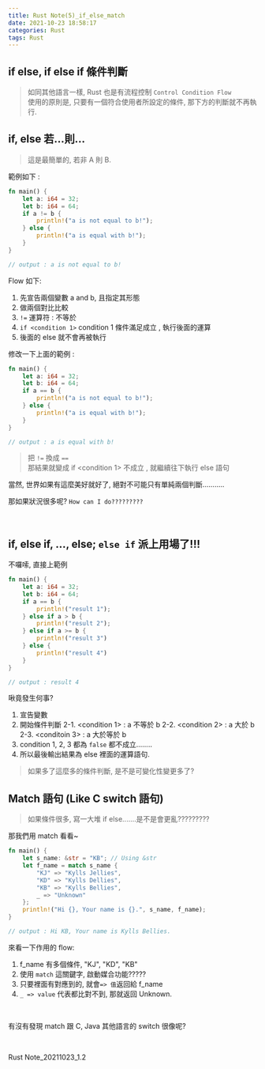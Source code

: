 ```yaml
---
title: Rust Note(5)_if_else_match
date: 2021-10-23 18:58:17
categories: Rust
tags: Rust
---
```


## if else, if else if 條件判斷

> 如同其他語言一樣, Rust 也是有流程控制 `Control Condition Flow`  
> 使用的原則是, 只要有一個符合使用者所設定的條件, 那下方的判斷就不再執行.

<!--more-->

## if, else 若...則...

> 這是最簡單的, 若非 A 則 B.

範例如下 :

```rust
fn main() {
    let a: i64 = 32;
    let b: i64 = 64;
    if a != b {
        println!("a is not equal to b!");
    } else {
        println!("a is equal with b!");
    }
}

// output : a is not equal to b!
```

Flow 如下:

1. 先宣告兩個變數 a and b, 且指定其形態
2. 做兩個對比比較
3. `!=` 運算符 : 不等於
4. `if <condition 1>` condition 1 條件滿足成立 <true> , 執行後面的運算
5. 後面的 else 就不會再被執行

修改一下上面的範例 :

```rust
fn main() {
    let a: i64 = 32;
    let b: i64 = 64;
    if a == b {
        println!("a is not equal to b!");
    } else {
        println!("a is equal with b!");
    }
}

// output : a is equal with b!
```

> 把 `!=` 換成 `==`  
> 那結果就變成 if <condition 1> 不成立 <false>, 就繼續往下執行 else 語句

當然, 世界如果有這麼美好就好了, 絕對不可能只有單純兩個判斷...........

那如果狀況很多呢? `How can I do?????????`

</br>

## if, else if, ..., else; `else if` 派上用場了!!!

不囉嗦, 直接上範例

```rust
fn main() {
    let a: i64 = 32;
    let b: i64 = 64;
    if a == b {
        println!("result 1");
    } else if a > b {
        println!("result 2");
    } else if a >= b {
        println!("result 3")
    } else {
        println!("result 4")
    }
}

// output : result 4
```

啾竟發生何事?

1. 宣告變數
2. 開始條件判斷
   2-1. <condition 1> : a 不等於 b <false>
   2-2. <condition 2> : a 大於 b <false>
   2-3. <conditoin 3> : a 大於等於 b <false>
3. condition 1, 2, 3 都為 `false` 都不成立........
4. 所以最後輸出結果為 else 裡面的運算語句.

> 如果多了這麼多的條件判斷, 是不是可變化性變更多了?

## Match 語句 (Like C switch 語句)

> 如果條件很多, 寫一大堆 if else.......是不是會更亂?????????

那我們用 match 看看~

```rust
fn main() {
    let s_name: &str = "KB"; // Using &str
    let f_name = match s_name {
        "KJ" => "Kylls Jellies",
        "KD" => "Kylls Dellies",
        "KB" => "Kylls Bellies",
        _ => "Unknown"
    };
    println!("Hi {}, Your name is {}.", s_name, f_name);
}

// output : Hi KB, Your name is Kylls Bellies.
```

來看一下作用的 flow:

1. f_name 有多個條件, "KJ", "KD", "KB"
2. 使用 `match` 這關鍵字, 啟動媒合功能?????
3. 只要裡面有對應到的, 就會`=> 值`返回給 f_name
4. `_ => value` 代表都比對不到, 那就返回 Unknown.

</br>

有沒有發現 match 跟 C, Java 其他語言的 switch 很像呢?

</br>

Rust Note_20211023_1.2
